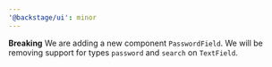 ```yaml
---
'@backstage/ui': minor
---
```


**Breaking** We are adding a new component `PasswordField`. We will be removing support for types `password` and `search` on `TextField`.
